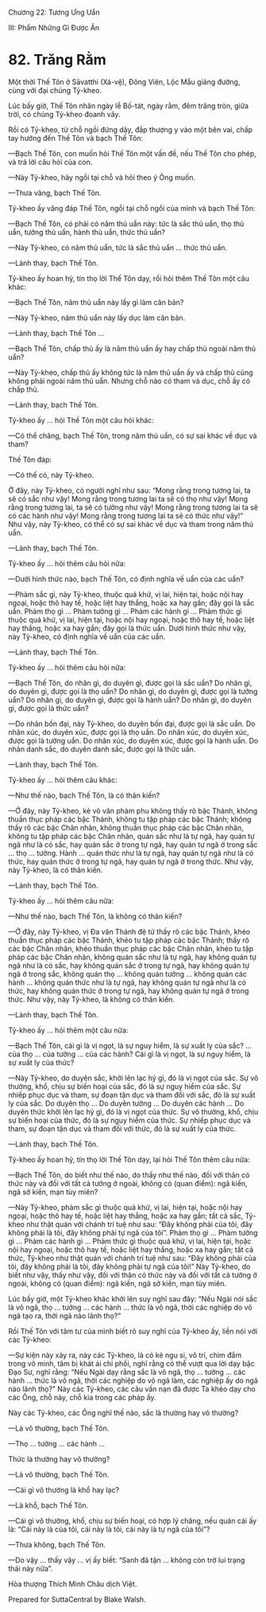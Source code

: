  

Chương 22: Tương Ưng Uẩn

III: Phẩm Những Gì Ðược Ăn

# 82\. Trăng Rằm

Một thời Thế Tôn ở Sāvatthi (Xá-vệ), Ðông Viên, Lộc Mẫu giảng đường, cùng với đại chúng Tỷ-kheo.

Lúc bấy giờ, Thế Tôn nhân ngày lễ Bố-tát, ngày rằm, đêm trăng tròn, giữa trời, có chúng Tỷ-kheo đoanh vây.

Rồi có Tỷ-kheo, từ chỗ ngồi đứng dậy, đắp thượng y vào một bên vai, chấp tay hướng đến Thế Tôn và bạch Thế Tôn:

—Bạch Thế Tôn, con muốn hỏi Thế Tôn một vấn đề, nếu Thế Tôn cho phép, và trả lời câu hỏi của con.

—Này Tỷ-kheo, hãy ngồi tại chỗ và hỏi theo ý Ông muốn.

—Thưa vâng, bạch Thế Tôn.

Tỷ-kheo ấy vâng đáp Thế Tôn, ngồi tại chỗ ngồi của mình và bạch Thế Tôn:

—Bạch Thế Tôn, có phải có năm thủ uẩn này: tức là sắc thủ uẩn, thọ thủ uẩn, tưởng thủ uẩn, hành thủ uẩn, thức thủ uẩn?

—Này Tỷ-kheo, có năm thủ uẩn, tức là sắc thủ uẩn … thức thủ uẩn.

—Lành thay, bạch Thế Tôn.

Tỷ-kheo ấy hoan hỷ, tín thọ lời Thế Tôn dạy, rồi hỏi thêm Thế Tôn một câu khác:

—Bạch Thế Tôn, năm thủ uẩn này lấy gì làm căn bản?

—Này Tỷ-kheo, năm thủ uẩn này lấy dục làm căn bản.

—Lành thay, bạch Thế Tôn …

—Bạch Thế Tôn, chấp thủ ấy là năm thủ uẩn ấy hay chấp thủ ngoài năm thủ uẩn?

—Này Tỷ-kheo, chấp thủ ấy không tức là năm thủ uẩn ấy và chấp thủ cũng không phải ngoài năm thủ uẩn. Nhưng chỗ nào có tham và dục, chỗ ấy có chấp thủ.

—Lành thay, bạch Thế Tôn.

Tỷ-kheo ấy … hỏi Thế Tôn một câu hỏi khác:

—Có thể chăng, bạch Thế Tôn, trong năm thủ uẩn, có sự sai khác về dục và tham?

Thế Tôn đáp:

—Có thể có, này Tỷ-kheo.

Ở đây, này Tỷ-kheo, có người nghĩ như sau: “Mong rằng trong tương lai, ta sẽ có sắc như vậy! Mong rằng trong tương lai ta sẽ có thọ như vậy! Mong rằng trong tương lai, ta sẽ có tưởng như vậy! Mong rằng trong tương lai ta sẽ có các hành như vậy! Mong rằng trong tương lai ta sẽ có thức như vậy!” Như vậy, này Tỷ-kheo, có thể có sự sai khác về dục và tham trong năm thủ uẩn.

—Lành thay, bạch Thế Tôn.

Tỷ-kheo ấy … hỏi thêm câu hỏi nữa:

—Dưới hình thức nào, bạch Thế Tôn, có định nghĩa về uẩn của các uẩn?

—Phàm sắc gì, này Tỷ-kheo, thuộc quá khứ, vị lai, hiện tại, hoặc nội hay ngoại, hoặc thô hay tế, hoặc liệt hay thắng, hoặc xa hay gần; đây gọi là sắc uẩn. Phàm thọ gì … Phàm tưởng gì … Phàm các hành gì … Phàm thức gì thuộc quá khứ, vị lai, hiện tại, hoặc nội hay ngoại, hoặc thô hay tế, hoặc liệt hay thắng, hoặc xa hay gần; đây gọi là thức uẩn. Dưới hình thức như vậy, này Tỷ-kheo, có định nghĩa về uẩn của các uẩn.

—Lành thay, bạch Thế Tôn.

Tỷ-kheo ấy … hỏi thêm câu hỏi nữa:

—Bạch Thế Tôn, do nhân gì, do duyên gì, được gọi là sắc uẩn? Do nhân gì, do duyên gì, được gọi là thọ uẩn? Do nhân gì, do duyên gì, được gọi là tưởng uẩn? Do nhân gì, do duyên gì, được gọi là hành uẩn? Do nhân gì, do duyên gì, được gọi là thức uẩn?

—Do nhân bốn đại, này Tỷ-kheo, do duyên bốn đại, được gọi là sắc uẩn. Do nhân xúc, do duyên xúc, được gọi là thọ uẩn. Do nhân xúc, do duyên xúc, được gọi là tưởng uẩn. Do nhân xúc, do duyên xúc, được gọi là hành uẩn. Do nhân danh sắc, do duyên danh sắc, được gọi là thức uẩn.

—Lành thay, bạch Thế Tôn.

Tỷ-kheo ấy … hỏi thêm câu khác:

—Như thế nào, bạch Thế Tôn, là có thân kiến?

—Ở đây, này Tỷ-kheo, kẻ vô văn phàm phu không thấy rõ bậc Thánh, không thuần thục pháp các bậc Thánh, không tu tập pháp các bậc Thánh; không thấy rõ các bậc Chân nhân, không thuần thục pháp các bậc Chân nhân, không tu tập pháp các bậc Chân nhân, quán sắc như là tự ngã, hay quán tự ngã như là có sắc, hay quán sắc ở trong tự ngã, hay quán tự ngã ở trong sắc … thọ … tưởng. Hành … quán thức như là tự ngã, hay quán tự ngã như là có thức, hay quán thức ở trong tự ngã, hay quán tự ngã ở trong thức. Như vậy, này Tỷ-kheo, là có thân kiến.

—Lành thay, bạch Thế Tôn.

Tỷ-kheo ấy … hỏi thêm câu nữa:

—Như thế nào, bạch Thế Tôn, là không có thân kiến?

—Ở đây, này Tỷ-kheo, vị Ða văn Thánh đệ tử thấy rõ các bậc Thánh, khéo thuần thục pháp các bậc Thánh, khéo tu tập pháp các bậc Thánh; thấy rõ các bậc Chân nhân, khéo thuần thục pháp các bậc Chân nhân, khéo tu tập pháp các bậc Chân nhân, không quán sắc như là tự ngã, hay không quán tự ngã như là có sắc, hay không quán sắc ở trong tự ngã, hay không quán tự ngã ở trong sắc, không quán thọ … không quán tưởng … không quán các hành … không quán thức như là tự ngã, hay không quán tự ngã như là có thức, hay không quán thức ở trong tự ngã, hay không quán tự ngã ở trong thức. Như vậy, này Tỷ-kheo, là không có thân kiến.

—Lành thay, bạch Thế Tôn.

Tỷ-kheo ấy … hỏi thêm một câu nữa:

—Bạch Thế Tôn, cái gì là vị ngọt, là sự nguy hiểm, là sự xuất ly của sắc? … của thọ … của tưởng … của các hành? Cái gì là vị ngọt, là sự nguy hiểm, là sự xuất ly của thức?

—Này Tỷ-kheo, do duyên sắc, khởi lên lạc hỷ gì, đó là vị ngọt của sắc. Sự vô thường, khổ, chịu sự biến hoại của sắc, đó là sự nguy hiểm của sắc. Sự nhiếp phục dục và tham, sự đoạn tận dục và tham đối với sắc, đó là sự xuất ly của sắc. Do duyên thọ … Do duyên tưởng … Do duyên các hành … Do duyên thức khởi lên lạc hỷ gì, đó là vị ngọt của thức. Sự vô thường, khổ, chịu sự biến hoại của thức, đó là sự nguy hiểm của thức. Sự nhiếp phục dục và tham, sự đoạn tận dục và tham đối với thức, đó là sự xuất ly của thức.

—Lành thay, bạch Thế Tôn.

Tỷ-kheo ấy hoan hỷ, tín thọ lời Thế Tôn dạy, lại hỏi Thế Tôn thêm câu nữa:

—Bạch Thế Tôn, do biết như thế nào, do thấy như thế nào, đối với thân có thức này và đối với tất cả tướng ở ngoài, không có (quan điểm): ngã kiến, ngã sở kiến, mạn tùy miên?

—Này Tỷ-kheo, phàm sắc gì thuộc quá khứ, vị lai, hiện tại, hoặc nội hay ngoại, hoặc thô hay tế, hoặc liệt hay thắng, hoặc xa hay gần; tất cả sắc, Tỷ-kheo như thật quán với chánh trí tuệ như sau: “Ðây không phải của tôi, đây không phải là tôi, đây không phải tự ngã của tôi”. Phàm thọ gì … Phàm tưởng gì … Phàm các hành gì … Phàm thức gì thuộc quá khứ, vị lai, hiện tại, hoặc nội hay ngoại, hoặc thô hay tế, hoặc liệt hay thắng, hoặc xa hay gần; tất cả thức, Tỷ-kheo như thật quán với chánh trí tuệ như sau: “Ðây không phải của tôi, đây không phải là tôi, đây không phải tự ngã của tôi!” Này Tỷ-kheo, do biết như vậy, thấy như vậy, đối với thân có thức này và đối với tất cả tướng ở ngoài, không có (quan điểm): ngã kiến, ngã sở kiến, mạn tùy miên.

Lúc bấy giờ, một Tỷ-kheo khác khởi lên suy nghĩ sau đây: “Nếu Ngài nói sắc là vô ngã, thọ … tưởng … các hành … thức là vô ngã, thời các nghiệp do vô ngã tạo ra, thời ngã nào lãnh thọ?”

Rồi Thế Tôn với tâm tư của mình biết rõ suy nghĩ của Tỷ-kheo ấy, liền nói với các Tỷ-kheo:

—Sự kiện này xảy ra, này các Tỷ-kheo, là có kẻ ngu si, vô trí, chìm đắm trong vô minh, tâm bị khát ái chi phối, nghĩ rằng có thể vượt qua lời dạy bậc Ðạo Sư, nghĩ rằng: “Nếu Ngài dạy rằng sắc là vô ngã, thọ … tưởng … các hành … thức là vô ngã, thời các nghiệp do vô ngã làm, các nghiệp ấy do ngã nào lãnh thọ?” Này các Tỷ-kheo, các câu vấn nạn đã được Ta khéo dạy cho các Ông, chỗ này, chỗ kia trong các pháp ấy.

Này các Tỷ-kheo, các Ông nghĩ thế nào, sắc là thường hay vô thường?

—Là vô thường, bạch Thế Tôn.

—Thọ … tưởng … các hành …

Thức là thường hay vô thường?

—Là vô thường, bạch Thế Tôn.

—Cái gì vô thường là khổ hay lạc?

—Là khổ, bạch Thế Tôn.

—Cái gì vô thường, khổ, chịu sự biến hoại, có hợp lý chăng, nếu quán cái ấy là: “Cái này là của tôi, cái này là tôi, cái này là tự ngã của tôi”?

—Thưa không, bạch Thế Tôn.

—Do vậy … thấy vậy … vị ấy biết: “Sanh đã tận … không còn trở lui trạng thái này nữa”.

Hòa thượng Thích Minh Châu dịch Việt.

Prepared for SuttaCentral by Blake Walsh.